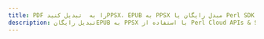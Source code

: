 ---title: PDF را به  تبدیل کنیدPPSX، EPUB به PPSX مبدل رایگان یا Perl SDKdescription: تبدیل رایگانEPUB به PPSX با استفاده از Perl Cloud APIs & SDK همچنین اسناد PDF را در Cloud ایجاد، ویرایش و رندر کنید.---